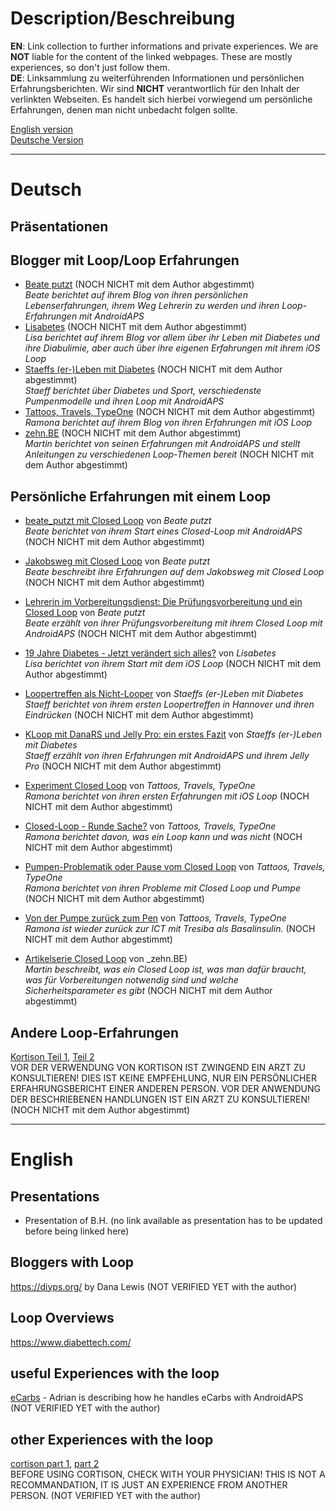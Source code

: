 # Description/Beschreibung
**EN**: Link collection to further informations and private experiences. We are **NOT** liable for the content of the linked webpages. These are mostly experiences, so don't just follow them.  
**DE**: Linksammlung zu weiterführenden Informationen und persönlichen Erfahrungsberichten. Wir sind **NICHT** verantwortlich für den Inhalt der verlinkten Webseiten. Es handelt sich hierbei vorwiegend um persönliche Erfahrungen, denen man nicht unbedacht folgen sollte.

[English version](#english)  
[Deutsche Version](#deutsch)

----

# Deutsch
## Präsentationen

## Blogger mit Loop/Loop Erfahrungen
- [Beate putzt](https://beateputzt.com/) (NOCH NICHT mit dem Author abgestimmt)  
_Beate berichtet auf ihrem Blog von ihren persönlichen Lebenserfahrungen, ihrem Weg Lehrerin zu werden und ihren Loop-Erfahrungen mit AndroidAPS_
- [Lisabetes](https://lisabetes.de/) (NOCH NICHT mit dem Author abgestimmt)  
_Lisa berichtet auf ihrem Blog vor allem über ihr Leben mit Diabetes und ihre Diabulimie, aber auch über ihre eigenen Erfahrungen mit ihrem iOS Loop_
- [Staeffs (er-)Leben mit Diabetes](http://diabetes-leben.com/) (NOCH NICHT mit dem Author abgestimmt)  
_Staeff berichtet über Diabetes und Sport, verschiedenste Pumpenmodelle und ihren Loop mit AndroidAPS_
- [Tattoos, Travels, TypeOne](http://www.tattoostravelstypeone.de) (NOCH NICHT mit dem Author abgestimmt)  
_Ramona berichtet auf ihrem Blog von ihren Erfahrungen mit iOS Loop_
- [zehn.BE](https://zehn.be/) (NOCH NICHT mit dem Author abgestimmt)  
_Martin berichtet von seinen Erfahrungen mit AndroidAPS und stellt Anleitungen zu verschiedenen Loop-Themen bereit_ (NOCH NICHT mit dem Author abgestimmt)

## Persönliche Erfahrungen mit einem Loop
- [beate_putzt mit Closed Loop](https://beateputzt.com/2018/04/13/beate_putzt-mit-closed-loop/) von _Beate putzt_  
_Beate berichtet von ihrem Start eines Closed-Loop mit AndroidAPS_ (NOCH NICHT mit dem Author abgestimmt)
- [Jakobsweg mit Closed Loop](https://beateputzt.com/2018/11/09/oops-i-did-it-again-premiere-jakobsweg-mit-closed-loop/) von _Beate putzt_  
_Beate beschreibt ihre Erfahrungen auf dem Jakobsweg mit Closed Loop_ (NOCH NICHT mit dem Author abgestimmt)
- [Lehrerin im Vorbereitungsdienst: Die Prüfungsvorbereitung und ein Closed Loop](https://beateputzt.com/2019/04/02/lehrerin-im-vorbereitungsdienst-pruefung-diabetes/) von _Beate putzt_  
_Beate erzählt von ihrer Prüfungsvorbereitung mit ihrem Closed Loop mit AndroidAPS_ (NOCH NICHT mit dem Author abgestimmt)

- [19 Jahre Diabetes - Jetzt verändert sich alles?](https://lisabetes.de/19-jahre-diabetes-jetzt-veraendert-sich-alles/)  von _Lisabetes_  
_Lisa berichtet von ihrem Start mit dem iOS Loop_ (NOCH NICHT mit dem Author abgestimmt)

- [Loopertreffen als Nicht-Looper](http://diabetes-leben.com/2018/12/looper-treffen-smart-devices.html) von _Staeffs (er-)Leben mit Diabetes_  
_Staeff berichtet von ihrem ersten Loopertreffen in Hannover und ihren Eindrücken_ (NOCH NICHT mit dem Author abgestimmt)
- [KLoop mit DanaRS und Jelly Pro: ein erstes Fazit](https://diabetes-leben.com/2019/01/loop-mit-danars.html) von _Staeffs (er-)Leben mit Diabetes_  
_Staeff erzählt von ihren Erfahrungen mit AndroidAPS und ihrem Jelly Pro_ (NOCH NICHT mit dem Author abgestimmt)

- [Experiment Closed Loop](http://www.tattoostravelstypeone.de/closed-loop/) von _Tattoos, Travels, TypeOne_  
_Ramona berichtet von ihren ersten Erfahrungen mit iOS Loop_ (NOCH NICHT mit dem Author abgestimmt)
- [Closed-Loop - Runde Sache?](http://www.tattoostravelstypeone.de/diy-closed-loop-runde-sache/) von _Tattoos, Travels, TypeOne_  
_Ramona berichtet davon, was ein Loop kann und was nicht_ (NOCH NICHT mit dem Author abgestimmt)
- [Pumpen-Problematik oder Pause vom Closed Loop](http://www.tattoostravelstypeone.de/pause-vom-closed-loop/) von _Tattoos, Travels, TypeOne_  
_Ramona berichtet von ihren Probleme mit Closed Loop und Pumpe_ (NOCH NICHT mit dem Author abgestimmt)
- [Von der Pumpe zurück zum Pen](http://www.tattoostravelstypeone.de/pumpe-zu-pen/) von _Tattoos, Travels, TypeOne_  
_Ramona ist wieder zurück zur ICT mit Tresiba als Basalinsulin._ (NOCH NICHT mit dem Author abgestimmt)

- [Artikelserie Closed Loop](https://zehn.be/2017/11/11/artikelserie-closed-loop/) von _zehn.BE)  
_Martin beschreibt, was ein Closed Loop ist, was man dafür braucht, was für Vorbereitungen notwendig sind und welche Sicherheitsparameter es gibt_ (NOCH NICHT mit dem Author abgestimmt)

## Andere Loop-Erfahrungen
[Kortison Teil 1](https://www.blood-sugar-lounge.de/2018/10/diabetes-typ-1-und-kortison-therapie-war-da-was-teil-1/), [Teil 2](https://www.blood-sugar-lounge.de/2018/11/diabetes-typ-1-und-kortison-therapie-war-da-was-teil-2/)  
VOR DER VERWENDUNG VON KORTISON IST ZWINGEND EIN ARZT ZU KONSULTIEREN! DIES IST KEINE EMPFEHLUNG, NUR EIN PERSÖNLICHER ERFAHRUNGSBERICHT EINER ANDEREN PERSON. VOR DER ANWENDUNG DER BESCHRIEBENEN HANDLUNGEN IST EIN ARZT ZU KONSULTIEREN!
(NOCH NICHT mit dem Author abgestimmt)

----

# English
## Presentations
- Presentation of B.H. (no link available as presentation has to be updated before being linked here)

## Bloggers with Loop
https://diyps.org/ by Dana Lewis (NOT VERIFIED YET with the author)
## Loop Overviews
https://www.diabettech.com/

## useful Experiences with the loop
[eCarbs](https://adriansloop.blogspot.co.at/2018/04/page-margin-0.html) - Adrian is describing how he handles eCarbs with AndroidAPS  
(NOT VERIFIED YET with the author)

## other Experiences with the loop
[cortison part 1](https://www.blood-sugar-lounge.de/2018/10/diabetes-typ-1-und-kortison-therapie-war-da-was-teil-1/), [part 2](https://www.blood-sugar-lounge.de/2018/11/diabetes-typ-1-und-kortison-therapie-war-da-was-teil-2/) <br>
BEFORE USING CORTISON, CHECK WITH YOUR PHYSICIAN! THIS IS NOT A RECOMMANDATION, IT IS JUST AN EXPERIENCE FROM ANOTHER PERSON.
(NOT VERIFIED YET with the author)

